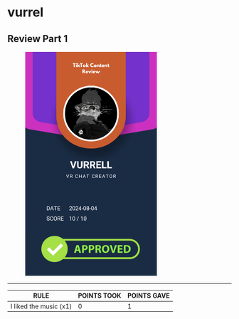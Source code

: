 # vurrel

## Review Part 1

<figure><img src="../.gitbook/assets/TikTok Review Card - vurrell.png" alt="" width="296"><figcaption></figcaption></figure>

***

| RULE                   | POINTS TOOK | POINTS GAVE |
| ---------------------- | ----------- | ----------- |
| I liked the music (x1) | 0           | 1           |
